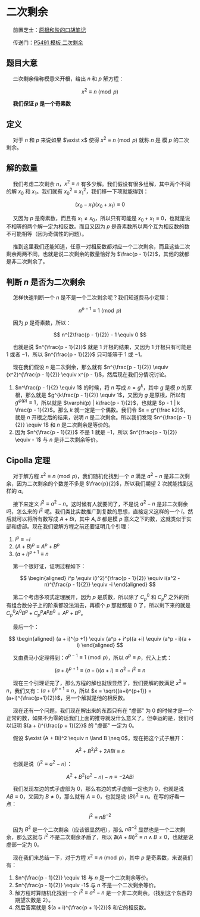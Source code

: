 # 二次剩余

&emsp; 前置芝士：[原根和阶的口胡笔记](https://blog.csdn.net/ID246783/article/details/124514022?spm=1001.2014.3001.5502)

&emsp; 传送门：[P5491 模板 二次剩余](https://www.luogu.com.cn/problem/P5491)

## 题目大意

&emsp; ~~二次剩余俗称模意义开根~~，给出 $n$ 和 $p$ 解方程：

$$ x^2 \equiv n \pmod p $$

&emsp; **我们保证 $p$ 是一个奇素数**

## 定义

&emsp; 对于 $n$ 和 $p$ 来说如果 $\exist x$ 使得 $x^2 \equiv n \pmod p$ 就称 $n$ 是 模 $p$ 的二次剩余。

## 解的数量

&emsp; 我们考虑二次剩余 $n$，$x^2 \equiv n$ 有多少解。我们假设有很多组解，其中两个不同的解 $x_0$ 和 $x_1$。我们就有 $x_0^2 \equiv x_1^2$，我们移一下项就能得到：

$$ (x_0 - x_1)(x_0 + x_1) \equiv 0 $$

&emsp; 又因为 $p$ 是奇素数，而且有 $x_1 \neq x_0$，所以只有可能是 $x_0 + x_1 \equiv 0$，也就是说不相等的两个解一定为相反数。而且又因为 $p$ 是奇素数所以两个互为相反数的数不可能相等（因为奇偶性的问题）。

&emsp; 推到这里我们还能知道，任意一对相反数都对应一个二次剩余，而且这些二次剩余两两不同，也就是说二次剩余的数量恰好为 $\frac{p - 1}{2}$，其他的就都是非二次剩余了。

## 判断 $n$ 是否为二次剩余

&emsp; 怎样快速判断一个 $n$ 是不是一个二次剩余呢？我们知道费马小定理：

$$ n^{p - 1} \equiv 1\pmod p $$

&emsp; 因为 $p$ 是奇素数，所以：

$$ n^{2\frac{p - 1}{2}} - 1 \equiv 0 $$

&emsp; 也就是说 $n^{\frac{p - 1}{2}}$ 就是 $1$ 开根的结果，又因为 $1$ 开根只有可能是 $1$ 或者 $-1$，所以 $n^{\frac{p - 1}{2}}$ 只可能等于 $1$ 或 $-1$。

&emsp; 现在我们假设 $n$ 是二次剩余，那么就有 $n^{\frac{p - 1}{2}} \equiv (x^2)^{\frac{p - 1}{2}} \equiv x^{p - 1}$，然后现在我们分情况讨论。

1. $n^\frac{p - 1}{2} \equiv 1$ 的时候，将 $n$ 写成 $n = g^k$，其中 $g$ 是模 $p$ 的原根，那么就是 $g^{k\frac{p - 1}{2}} \equiv 1$，又因为 $g$ 是原根，所以有 $g^{\varphi(p)} \equiv 1$，所以就是 $\varphi(p) | k\frac{p - 1}{2}$，也就是 $p - 1 | k \frac{p - 1}{2}$。那么 $k$ 就一定是一个偶数。我们令 $x = g^{\frac k2}$，就是 $n$ 开根之后的结果，说明 $n$ 是二次剩余。所以我们发现 $n^{\frac{p - 1}{2}} \equiv 1$ 和 $n$ 是二次剩余是等价的。
2. 因为 $n^{\frac{p - 1}{2}}$ 不是 $1$ 就是 $-1$，所以 $n^{\frac{p - 1}{2}} \equiv - 1$ 与 $n$ 是非二次剩余等价。


## Cipolla 定理

&emsp; 对于解方程 $x^2 \equiv n \pmod p$，我们随机化找到一个 $a$ 满足 $a^2 - n$ 是非二次剩余，因为二次剩余的个数差不多是 $\frac{p}{2}$，所以我们期望 $2$ 次就能找到这样的 $a$。

&emsp; 接下来定义 $i ^2 \equiv a^2 - n$。这时候有人就要问了，不是说 $a^2 - n$ 是非二次剩余吗，怎么来的 $i^2$ 呢。我们类比实数推广到复数的思想，直接定义这样的一个 $i$。然后就可以将所有数写成 $A + Bi$，其中 $A, B$ 都是模 $p$ 意义之下的数，这就类似于实部和虚部。现在我们要解方程之前还要证明几个引理：

1. $i^p \equiv -i$
2. $(A + B)^p \equiv A^p + B^p$
3. $(a +i)^{p + 1} \equiv n$

&emsp; 第一个很好证，证明过程如下：

$$
\begin{aligned}
i^p \equiv i(i^2)^{\frac{p - 1}{2}} \equiv i(a^2 - n)^{\frac{p - 1}{2}} \equiv -i
\end{aligned}
$$

&emsp; 第二个考虑多项式定理展开，因为 $p$ 是质数，所以除了 $C_p^0$ 和 $C_p^p$ 之外的所有组合数分子上的阶乘都没法消去，再模个 $p$ 那就都是 $0$ 了，所以剩下来的就是 $C_p^0A^0B^p + C_p^pA^pB^0 = A^p + B^p$。

&emsp; 最后一个：

$$
\begin{aligned}
(a + i)^{p +1} \equiv (a^p + i^p)(a +i) \equiv (a^p - i)(a + i)
\end{aligned}
$$

&emsp; 又由费马小定理得到：$a^{p - 1} \equiv 1 \pmod p$，所以 $a^p \equiv p$，代入上式：

$$ (a + i)^{p + 1} \equiv (a - i)(a + i) \equiv a^2 - i^2 \equiv n $$

&emsp; 现在三个引理证完了，那么方程的解也就很显然了，我们要解的数满足 $x^2 \equiv n$，我们又有：$(a+i)^{p+1}\equiv n$，所以 $x = \sqrt{(a+i)^{p+1}} = (a+i)^{\frac{p+1}{2}}$，另一个解就是他的相反数。

&emsp; 现在还有一个问题，我们现在解出来的东西只有在 “虚部” 为 $0$ 的时候才是一个正常的数，如果不为零的话我们上面的推导就没什么意义了。但幸运的是，我们可以证明 $(a + i)^{\frac{p + 1}{2}}$ 的 "虚部" 一定为 $0$。

&emsp; 假设 $\exist (A + Bi)^2 \equiv n \land B \neq 0$，现在把这个式子展开：

$$ A^2 + B^2i^2 + 2ABi \equiv n $$

&emsp; 也就是说（$i^2 \equiv a^2 - n$）：

$$ A^2 + B^2(a^2 - n) - n \equiv -2ABi $$

&emsp; 我们发现左边的式子虚部为 $0$，那么右边的式子虚部一定也为 $0$，也就是说 $AB \equiv 0$，又因为 $B \neq 0$，那么就有 $A \equiv 0$，也就是说 $(Bi)^2 \equiv n$。在写的好看一点：

$$ i^2 \equiv nB^{-2} $$

&emsp; 因为 $B^2$ 是一个二次剩余（应该很显然吧），那么 $nB^{-2}$ 显然也是一个二次剩余，那么这就与 $i^2$ 不是二次剩余矛盾了，所以 $\nexists (A + Bi)^2 \equiv n \land B \neq 0$，也就是说虚部一定为 $0$。

&emsp; 现在我们来总结一下，对于方程 $x^2 \equiv n \pmod p$，其中 $p$ 是奇素数，来说我们有：

1. $n^{\frac{p - 1}{2}} \equiv 1$ 与 $n$ 是一个二次剩余等价。
2. $n^{\frac{p - 1}{2}} \equiv -1$ 与 $n$ 不是一个二次剩余等价。
3. 解方程时算随机化找到一个 $i^2 \equiv a^2 - n$ 是一个非二次剩余。（找到这个东西的期望次数是 $2$）。
4. 然后答案就是 $(a + i)^{\frac{p + 1}{2}}$ 和它的相反数。

